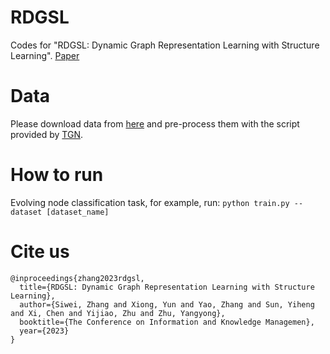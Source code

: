 # RDGSL
Codes for "RDGSL: Dynamic Graph Representation Learning with Structure Learning". [Paper](https://arxiv.org/pdf/2309.02025.pdf)

# Data
Please download data from [here](https://snap.stanford.edu/jodie/) and pre-process them with the script provided by [TGN](https://github.com/twitter-research/tgn).

# How to run
Evolving node classification task, for example, run:
`python train.py --dataset [dataset_name]`

# Cite us
    @inproceedings{zhang2023rdgsl,
      title={RDGSL: Dynamic Graph Representation Learning with Structure Learning},
      author={Siwei, Zhang and Xiong, Yun and Yao, Zhang and Sun, Yiheng and Xi, Chen and Yijiao, Zhu and Zhu, Yangyong},
      booktitle={The Conference on Information and Knowledge Managemen},
      year={2023}
    }
